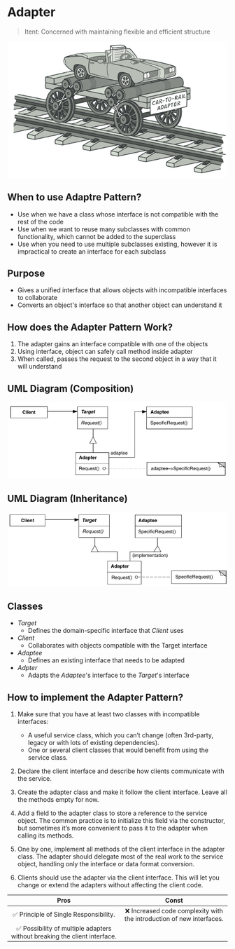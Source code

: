# Adapter

> Itent: Concerned with maintaining flexible and efficient structure

<p align="center"><img src="assets/Captura de tela de 2022-09-28 16-05-48.png"></p>

## When to use Adaptre Pattern?

- Use when we have a class whose interface is not compatible with the rest of the code
- Use when we want to reuse many subclasses with common functionality, which cannot be added to the superclass
- Use when you need to use multiple subclasses existing, however it is impractical to create an interface for each subclass

## Purpose

- Gives a unified interface that allows objects with incompatible interfaces to collaborate
- Converts an object's interface so that another object can understand it

## How does the Adapter Pattern Work?

1. The adapter gains an interface compatible with one of the objects
2. Using interface, object can safely call method inside adapter
3. When called, passes the request to the second object in a way that it will understand

## UML Diagram (Composition)

![uml-comp.png](assets/uml-comp.png)

## UML Diagram (Inheritance)

![uml-inh.png](assets/uml-inh.png)

## Classes

- *Target*
  - Defines the domain-specific interface that *Client* uses
- *Client*
  - Collaborates with objects compatible with the Target interface
- *Adaptee*
  - Defines an existing interface that needs to be adapted
- *Adpter*
  - Adapts the *Adaptee*'s interface to the *Target*'s interface
  
## How to implement the Adapter Pattern?

1. Make sure that you have at least two classes with incompatible interfaces:
    - A useful service class, which you can’t change (often 3rd-party, legacy or with lots of existing dependencies).
    - One or several client classes that would benefit from using the service class.

2. Declare the client interface and describe how clients communicate with the service.

3. Create the adapter class and make it follow the client interface. Leave all the methods empty for now.

4. Add a field to the adapter class to store a reference to the service object. The common practice is to initialize this field via the constructor, but sometimes it’s more convenient to pass it to the adapter when calling its methods.

5. One by one, implement all methods of the client interface in the adapter class. The adapter should delegate most of the real work to the service object, handling only the interface or data format conversion.

6. Clients should use the adapter via the client interface. This will let you change or extend the adapters without affecting the client code.

| Pros | Const |
|:-:|:-:|
|✅ Principle of Single Responsibility.|❌ Increased code complexity with the introduction of new interfaces.|
|✅ Possibility of multiple adapters without breaking the client interface.|
